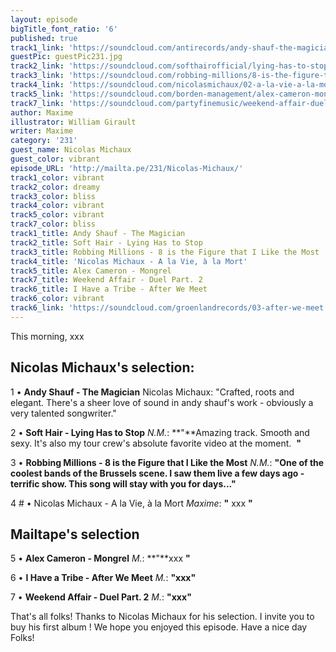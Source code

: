 ```yaml
---
layout: episode
bigTitle_font_ratio: '6'
published: true
track1_link: 'https://soundcloud.com/antirecords/andy-shauf-the-magician'
guestPic: guestPic231.jpg
track2_link: 'https://soundcloud.com/softhairofficial/lying-has-to-stop-single'
track3_link: 'https://soundcloud.com/robbing-millions/8-is-the-figure-that-i-like-the-most'
track4_link: 'https://soundcloud.com/nicolasmichaux/02-a-la-vie-a-la-mort'
track5_link: 'https://soundcloud.com/borden-management/alex-cameron-mongrel'
track7_link: 'https://soundcloud.com/partyfinemusic/weekend-affair-duel-part-2'
author: Maxime
illustrator: William Girault
writer: Maxime
category: '231'
guest_name: Nicolas Michaux
guest_color: vibrant
episode_URL: 'http://mailta.pe/231/Nicolas-Michaux/'
track1_color: vibrant
track2_color: dreamy
track3_color: bliss
track4_color: vibrant
track5_color: vibrant
track7_color: bliss
track1_title: Andy Shauf - The Magician
track2_title: Soft Hair - Lying Has to Stop
track3_title: Robbing Millions - 8 is the Figure that I Like the Most
track4_title: 'Nicolas Michaux - A la Vie, à la Mort'
track5_title: Alex Cameron - Mongrel
track7_title: Weekend Affair - Duel Part. 2
track6_title: I Have a Tribe - After We Meet
track6_color: vibrant
track6_link: 'https://soundcloud.com/groenlandrecords/03-after-we-meet'
---
```

<p id="introduction">This morning, xxx  </p>
 
## Nicolas Michaux's selection:

1 • **Andy Shauf - The Magician**
Nicolas Michaux: "Crafted, roots and elegant. There's a sheer love of sound in andy shauf's work - obviously a very talented songwriter."

2 • **Soft Hair - Lying Has to Stop**
_N.M._: **"**Amazing track. Smooth and sexy. It's also my tour crew's absolute favorite video at the moment.  **"**

3 • **Robbing Millions - 8 is the Figure that I Like the Most**
_N.M._: **"**One of the coolest bands of the Brussels scene. I saw them live a few days ago - terrific show. This song will stay with you for days...**"**


4 # • Nicolas Michaux - A la Vie, à la Mort
_Maxime_: **"** xxx **"**


## Mailtape's selection

5 • **Alex Cameron - Mongrel**
_M._: **"**xxx **"**

6 • **I Have a Tribe - After We Meet**
_M._: **"**xxx**"**

7 • **Weekend Affair - Duel Part. 2**
_M._: **"**xxx**"**

<p id="outroduction">That's all folks! Thanks to Nicolas Michaux for his selection. I invite you to buy his first album ! We hope you enjoyed this episode. Have a nice day Folks!</p>